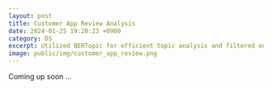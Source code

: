 ```yaml
---
layout: post
title: Customer App Review Analysis
date: 2024-01-25 19:20:23 +0900
category: DS
excerpt: Utilized BERTopic for efficient topic analysis and filtered out reviews on irrelevant topics and then developed a Chain of Thought Prompting based on the GPT API for classification and summarization.
image: public/img/customer_app_review.png
---
```

Coming up soon ...

<!--
1. Utilized BERTopic for efficient topic analysis and filtered out reviews on irrelevant topics.
2. Developed a Chain of Thought Prompting based on the GPT API, enabling automatic classification and summarization of key points within identified topics, enhancing the review analysis process.
3. Achievement: Won the third prize and $1000 in Data Analytics Hackathon.
-->
